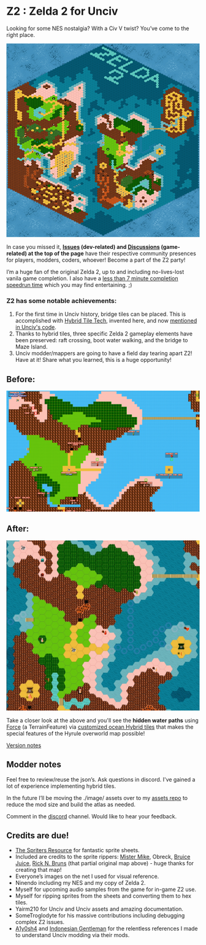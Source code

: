 
# Z2 : Zelda 2 for Unciv

Looking for some NES nostalgia? With a Civ V twist? You’ve come to the right place.

![](https://raw.githubusercontent.com/hackedpassword/Z2/main/preview.png)

In case you missed it, **[Issues](https://github.com/hackedpassword/Z2/issues) (dev-related) and [Discussions](https://github.com/hackedpassword/Z2/discussions) (game-related) at the top of the page** have their respective community presences for players, modders, coders, whoever! Become a part of the Z2 party! 

I’m a huge fan of the original Zelda 2, up to and including no-lives-lost vanila game completion. I also have a [less than 7 minute completion speedrun time](https://youtu.be/uHrhG_AkObw) which you may find entertaining. ;) 

### Z2 has some notable achievements:

1. For the first time in Unciv history, bridge tiles can be placed. This is accomplished with [Hybrid Tile Tech](HybridTileTech.md), invented here, and now [mentioned in Unciv's code](https://github.com/yairm210/Unciv/blob/11108112b513da41fe80875c01332650455f1196/core/src/com/unciv/models/ruleset/validation/RulesetValidator.kt#L352).
2. Thanks to hybrid tiles, three specific Zelda 2 gameplay elements have been preserved: raft crossing, boot water walking, and the bridge to Maze Island.
3. Unciv modder/mappers are going to have a field day tearing apart Z2! Have at it! Share what you learned, this is a huge opportunity!

## Before:

![](https://raw.githubusercontent.com/hackedpassword/Unciv-Assets/main/Images/Z2/Z2_before.png)

## After:
![](https://raw.githubusercontent.com/hackedpassword/Unciv-Assets/main/Images/Z2/Screenshot_20231006_182203.jpg)

Take a closer look at the above and you'll see the **hidden water paths** using [Force](https://github.com/hackedpassword/Z2/blob/a28fc4ceebfa023fb7481dfcedd35cacc9fe58d3/jsons/Terrains.json#L282) (a TerrainFeature) via [customized ocean Hybrid tiles](https://github.com/hackedpassword/Z2/blob/a28fc4ceebfa023fb7481dfcedd35cacc9fe58d3/jsons/Terrains.json#L791) that makes the special features of the Hyrule overworld map possible! 

[Version notes](https://github.com/hackedpassword/Z2/version_notes.md)

## Modder notes

Feel free to review/reuse the json’s. Ask questions in discord. I've gained a lot of experience implementing hybrid tiles.

In the future I’ll be moving the ./image/ assets over to my [assets repo](https://github.com/hackedpassword/Unciv-Assets/images/Z2/) to reduce the mod size and build the atlas as needed.

Comment in the [discord](https://discord.com/channels/586194543280390151/1138883296835682324) channel. Would like to hear your feedback.


## Credits are due!

- [The Spriters Resource]( https://www.spriters-resource.com/) for fantastic sprite sheets.
- Included are credits to the sprite rippers: [Mister Mike](https://www.spriters-resource.com/submitter/MisterMike/), Obreck, [Bruice Juice](https://retrogamezone.co.uk/zelda2.htm), [Rick N. Bruns](https://www.pinterest.com/snesmaster/) (that partial original map above) - huge thanks for creating that map!
- Everyone’s images on the net I used for visual reference.
- Ninendo including my NES and my copy of Zelda 2.
- Myself for upcoming audio samples from the game for in-game Z2 use.
- Myself for ripping sprites from the sheets and converting them to hex tiles.
- Yairm210 for Unciv and Unciv assets and amazing documentation.
- SomeTroglodyte for his massive contributions including debugging complex Z2 issues.
- [A1y0sh4](https://github.com/A1y0sh4/The-Great-Unciv-Rework) and [Indonesian Gentleman](https://github.com/carriontrooper/Alpha-Frontier) for the relentless references I made to understand Unciv modding via their mods.
